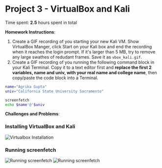 # Project 3 - VirtualBox and Kali

Time spent: **2.5** hours spent in total

**Homework Instructions**: 

1. Create a GIF recording of you starting your new Kali VM. Show VirtualBox Manger, click Start on your Kali box and end the recording when it reaches the login prompt. If it's larger than 5 MB, try to remove any large swathes of redudant frames. Save it as `vbox_kali.gif`.
2. Create a GIF recording of you running the following command block in your Kali Terminal. Copy it to a text editor first and **replace the first 2 variables, name and univ, with your real name and college name**, then copy/paste the code block into a Terminal. 

```bash
name="Agrika Gupta"
univ="California State University Sacramento"

screenfetch
echo $name'@'$univ
```

**Challenges and Problems**: 

### Installing VirtualBox and Kali

<img src="http://g.recordit.co/SV36lSl9w3.gif" alt="Virtualbox Installation">
 
### Running screenfetch
<img src="http://g.recordit.co/8fsmdVcaK3.gif" alt="Running screenfetch">
<img src="http://g.recordit.co/iNN9ecMTXa.gif" alt="Running screenfetch">
